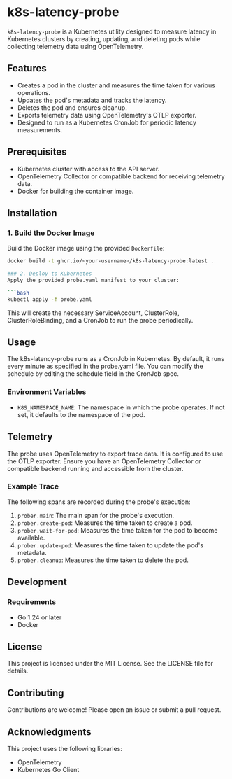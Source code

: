 # k8s-latency-probe

`k8s-latency-probe` is a Kubernetes utility designed to measure latency in
Kubernetes clusters by creating, updating, and deleting pods while collecting
telemetry data using OpenTelemetry.

## Features

- Creates a pod in the cluster and measures the time taken for various
  operations.
- Updates the pod's metadata and tracks the latency.
- Deletes the pod and ensures cleanup.
- Exports telemetry data using OpenTelemetry's OTLP exporter.
- Designed to run as a Kubernetes CronJob for periodic latency measurements.

## Prerequisites

- Kubernetes cluster with access to the API server.
- OpenTelemetry Collector or compatible backend for receiving telemetry data.
- Docker for building the container image.

## Installation

### 1. Build the Docker Image

Build the Docker image using the provided `Dockerfile`:

```bash
docker build -t ghcr.io/<your-username>/k8s-latency-probe:latest .

### 2. Deploy to Kubernetes
Apply the provided probe.yaml manifest to your cluster:

```bash
kubectl apply -f probe.yaml
```

This will create the necessary ServiceAccount, ClusterRole, ClusterRoleBinding,
and a CronJob to run the probe periodically.

## Usage

The k8s-latency-probe runs as a CronJob in Kubernetes. By default, it runs every
minute as specified in the probe.yaml file. You can modify the schedule by
editing the schedule field in the CronJob spec.

### Environment Variables

- `K8S_NAMESPACE_NAME`: The namespace in which the probe operates. If not set,
  it defaults to the namespace of the pod.

## Telemetry

The probe uses OpenTelemetry to export trace data. It is configured to use the
OTLP exporter. Ensure you have an OpenTelemetry Collector or compatible backend
running and accessible from the cluster.

### Example Trace

The following spans are recorded during the probe's execution:

1. `prober.main`: The main span for the probe's execution.
2. `prober.create-pod`: Measures the time taken to create a pod.
3. `prober.wait-for-pod`: Measures the time taken for the pod to become
   available.
4. `prober.update-pod`: Measures the time taken to update the pod's metadata.
5. `prober.cleanup`: Measures the time taken to delete the pod.

## Development

### Requirements

- Go 1.24 or later
- Docker

## License

This project is licensed under the MIT License. See the LICENSE file for
details.

## Contributing

Contributions are welcome! Please open an issue or submit a pull request.

## Acknowledgments

This project uses the following libraries:

- OpenTelemetry
- Kubernetes Go Client
